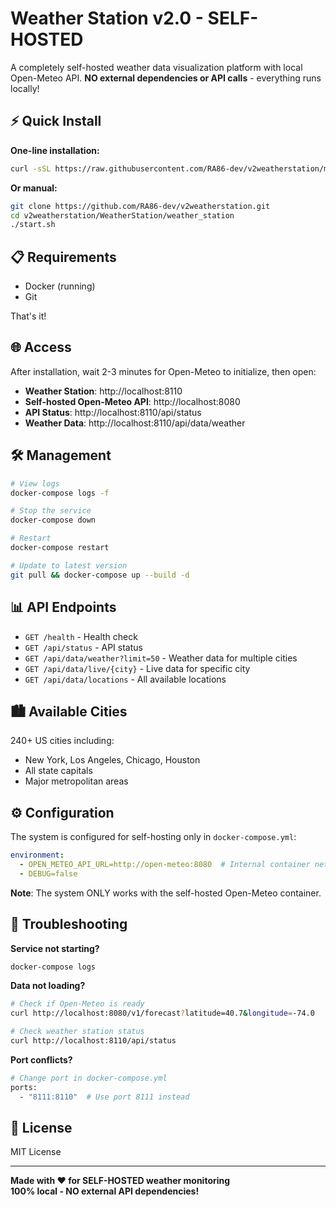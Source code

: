 # Weather Station v2.0 - SELF-HOSTED

A completely self-hosted weather data visualization platform with local Open-Meteo API.
**NO external dependencies or API calls** - everything runs locally!

## ⚡ Quick Install

**One-line installation:**
```bash
curl -sSL https://raw.githubusercontent.com/RA86-dev/v2weatherstation/main/install.sh | bash
```

**Or manual:**
```bash
git clone https://github.com/RA86-dev/v2weatherstation.git
cd v2weatherstation/WeatherStation/weather_station
./start.sh
```

## 📋 Requirements

- Docker (running)
- Git

That's it!

## 🌐 Access

After installation, wait 2-3 minutes for Open-Meteo to initialize, then open:
- **Weather Station**: http://localhost:8110
- **Self-hosted Open-Meteo API**: http://localhost:8080
- **API Status**: http://localhost:8110/api/status
- **Weather Data**: http://localhost:8110/api/data/weather

## 🛠️ Management

```bash
# View logs
docker-compose logs -f

# Stop the service
docker-compose down

# Restart
docker-compose restart

# Update to latest version
git pull && docker-compose up --build -d
```

## 📊 API Endpoints

- `GET /health` - Health check
- `GET /api/status` - API status
- `GET /api/data/weather?limit=50` - Weather data for multiple cities
- `GET /api/data/live/{city}` - Live data for specific city
- `GET /api/data/locations` - All available locations

## 🏙️ Available Cities

240+ US cities including:
- New York, Los Angeles, Chicago, Houston
- All state capitals
- Major metropolitan areas

## ⚙️ Configuration

The system is configured for self-hosting only in `docker-compose.yml`:

```yaml
environment:
  - OPEN_METEO_API_URL=http://open-meteo:8080  # Internal container network
  - DEBUG=false
```

**Note**: The system ONLY works with the self-hosted Open-Meteo container.

## 🐛 Troubleshooting

**Service not starting?**
```bash
docker-compose logs
```

**Data not loading?**
```bash
# Check if Open-Meteo is ready
curl http://localhost:8080/v1/forecast?latitude=40.7&longitude=-74.0

# Check weather station status
curl http://localhost:8110/api/status
```

**Port conflicts?**
```bash
# Change port in docker-compose.yml
ports:
  - "8111:8110"  # Use port 8111 instead
```

## 📄 License

MIT License

---

**Made with ❤️ for SELF-HOSTED weather monitoring**  
**100% local - NO external API dependencies!**
